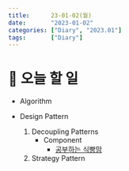 ```yaml
---
title:      23-01-02(월)
date:       "2023-01-02"
categories: ["Diary", "2023.01"]
tags:       ["Diary"]
---
```


# 📝 오늘 할 일

- Algorithm

- Design Pattern
    1. Decoupling Patterns
        - Component
          - [공부하는 식빵맘](https://ansohxxn.github.io/design%20pattern/chapter1/)
    2. Strategy Pattern